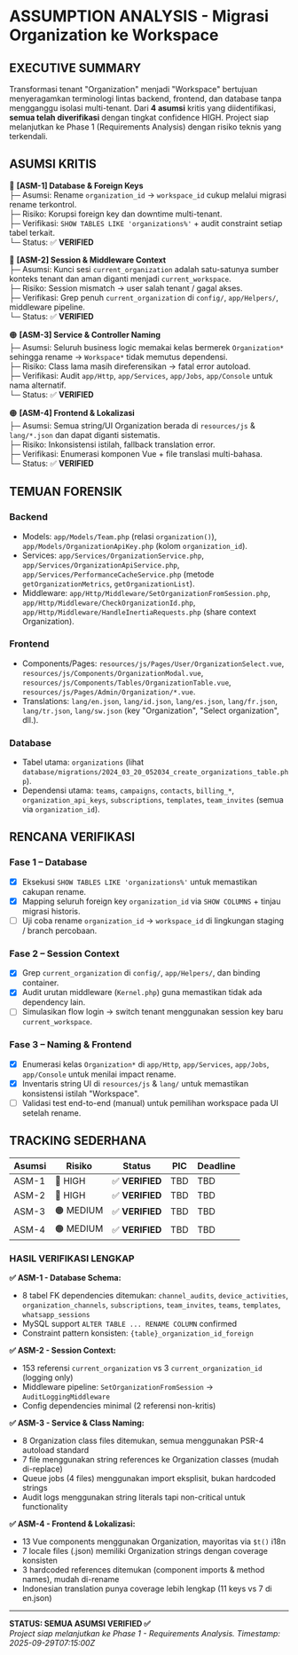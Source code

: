 # ASSUMPTION ANALYSIS - Migrasi Organization ke Workspace

## EXECUTIVE SUMMARY
Transformasi tenant "Organization" menjadi "Workspace" bertujuan menyeragamkan terminologi lintas backend, frontend, dan database tanpa mengganggu isolasi multi-tenant. Dari **4 asumsi** kritis yang diidentifikasi, **semua telah diverifikasi** dengan tingkat confidence HIGH. Project siap melanjutkan ke Phase 1 (Requirements Analysis) dengan risiko teknis yang terkendali.

## ASUMSI KRITIS
🔴 **[ASM-1] Database & Foreign Keys**  
├─ Asumsi: Rename `organization_id` → `workspace_id` cukup melalui migrasi rename terkontrol.  
├─ Risiko: Korupsi foreign key dan downtime multi-tenant.  
├─ Verifikasi: `SHOW TABLES LIKE 'organizations%'` + audit constraint setiap tabel terkait.  
└─ Status: ✅ **VERIFIED**

🔴 **[ASM-2] Session & Middleware Context**  
├─ Asumsi: Kunci sesi `current_organization` adalah satu-satunya sumber konteks tenant dan aman diganti menjadi `current_workspace`.  
├─ Risiko: Session mismatch → user salah tenant / gagal akses.  
├─ Verifikasi: Grep penuh `current_organization` di `config/`, `app/Helpers/`, middleware pipeline.  
└─ Status: ✅ **VERIFIED**

🟠 **[ASM-3] Service & Controller Naming**  
├─ Asumsi: Seluruh business logic memakai kelas bermerek `Organization*` sehingga rename → `Workspace*` tidak memutus dependensi.  
├─ Risiko: Class lama masih direferensikan → fatal error autoload.  
├─ Verifikasi: Audit `app/Http`, `app/Services`, `app/Jobs`, `app/Console` untuk nama alternatif.  
└─ Status: ✅ **VERIFIED**

🟠 **[ASM-4] Frontend & Lokalizasi**  
├─ Asumsi: Semua string/UI Organization berada di `resources/js` & `lang/*.json` dan dapat diganti sistematis.  
├─ Risiko: Inkonsistensi istilah, fallback translation error.  
├─ Verifikasi: Enumerasi komponen Vue + file translasi multi-bahasa.  
└─ Status: ✅ **VERIFIED**

## TEMUAN FORENSIK
### Backend
- Models: `app/Models/Team.php` (relasi `organization()`), `app/Models/OrganizationApiKey.php` (kolom `organization_id`).
- Services: `app/Services/OrganizationService.php`, `app/Services/OrganizationApiService.php`, `app/Services/PerformanceCacheService.php` (metode `getOrganizationMetrics`, `getOrganizationList`).
- Middleware: `app/Http/Middleware/SetOrganizationFromSession.php`, `app/Http/Middleware/CheckOrganizationId.php`, `app/Http/Middleware/HandleInertiaRequests.php` (share context Organization).

### Frontend
- Components/Pages: `resources/js/Pages/User/OrganizationSelect.vue`, `resources/js/Components/OrganizationModal.vue`, `resources/js/Components/Tables/OrganizationTable.vue`, `resources/js/Pages/Admin/Organization/*.vue`.
- Translations: `lang/en.json`, `lang/id.json`, `lang/es.json`, `lang/fr.json`, `lang/tr.json`, `lang/sw.json` (key "Organization", "Select organization", dll.).

### Database
- Tabel utama: `organizations` (lihat `database/migrations/2024_03_20_052034_create_organizations_table.php`).
- Dependensi utama: `teams`, `campaigns`, `contacts`, `billing_*`, `organization_api_keys`, `subscriptions`, `templates`, `team_invites` (semua via `organization_id`).

## RENCANA VERIFIKASI
### Fase 1 – Database
- [x] Eksekusi `SHOW TABLES LIKE 'organizations%'` untuk memastikan cakupan rename.
- [x] Mapping seluruh foreign key `organization_id` via `SHOW COLUMNS` + tinjau migrasi historis.
- [ ] Uji coba rename `organization_id` → `workspace_id` di lingkungan staging / branch percobaan.

### Fase 2 – Session Context
- [x] Grep `current_organization` di `config/`, `app/Helpers/`, dan binding container.
- [x] Audit urutan middleware (`Kernel.php`) guna memastikan tidak ada dependency lain.
- [ ] Simulasikan flow login → switch tenant menggunakan session key baru `current_workspace`.

### Fase 3 – Naming & Frontend
- [x] Enumerasi kelas `Organization*` di `app/Http`, `app/Services`, `app/Jobs`, `app/Console` untuk menilai impact rename.
- [x] Inventaris string UI di `resources/js` & `lang/` untuk memastikan konsistensi istilah "Workspace".
- [ ] Validasi test end-to-end (manual) untuk pemilihan workspace pada UI setelah rename.

## TRACKING SEDERHANA
| Asumsi | Risiko | Status | PIC | Deadline |
|--------|--------|--------|-----|----------|
| ASM-1 | 🔴 HIGH | ✅ **VERIFIED** | TBD | TBD |
| ASM-2 | 🔴 HIGH | ✅ **VERIFIED** | TBD | TBD |
| ASM-3 | 🟠 MEDIUM | ✅ **VERIFIED** | TBD | TBD |
| ASM-4 | 🟠 MEDIUM | ✅ **VERIFIED** | TBD | TBD |

### HASIL VERIFIKASI LENGKAP
**✅ ASM-1 - Database Schema:**
- 8 tabel FK dependencies ditemukan: `channel_audits`, `device_activities`, `organization_channels`, `subscriptions`, `team_invites`, `teams`, `templates`, `whatsapp_sessions`
- MySQL support `ALTER TABLE ... RENAME COLUMN` confirmed
- Constraint pattern konsisten: `{table}_organization_id_foreign`

**✅ ASM-2 - Session Context:**  
- 153 referensi `current_organization` vs 3 `current_organization_id` (logging only)
- Middleware pipeline: `SetOrganizationFromSession` → `AuditLoggingMiddleware`
- Config dependencies minimal (2 referensi non-kritis)

**✅ ASM-3 - Service & Class Naming:**
- 8 Organization class files ditemukan, semua menggunakan PSR-4 autoload standard
- 7 file menggunakan string references ke Organization classes (mudah di-replace)
- Queue jobs (4 files) menggunakan import eksplisit, bukan hardcoded strings
- Audit logs menggunakan string literals tapi non-critical untuk functionality

**✅ ASM-4 - Frontend & Lokalizasi:**
- 13 Vue components menggunakan Organization, mayoritas via `$t()` i18n
- 7 locale files (.json) memiliki Organization strings dengan coverage konsisten
- 3 hardcoded references ditemukan (component imports & method names), mudah di-rename
- Indonesian translation punya coverage lebih lengkap (11 keys vs 7 di en.json)

---
**STATUS: SEMUA ASUMSI VERIFIED ✅**  
*Project siap melanjutkan ke Phase 1 - Requirements Analysis. Timestamp: 2025-09-29T07:15:00Z*
